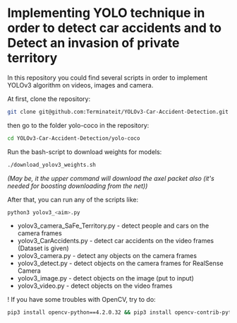 # Implementing YOLO technique in order to detect car accidents and to Detect an invasion of private territory

In this repository you could find several scripts in order to implement YOLOv3 algorithm on videos, images and camera.

At first, clone the repository:
```bash
git clone git@github.com:Terminateit/YOLOv3-Car-Accident-Detection.git
```

then go to the folder yolo-coco in the repository:

```bash
cd YOLOv3-Car-Accident-Detection/yolo-coco
```

Run the bash-script to download weights for models:

```bash
./download_yolov3_weights.sh
```
*(May be, it the upper command will download the axel packet also (it's needed for boosting downloading from the net))*

After that, you can run any of the scripts like:

```bash
python3 yolov3_<aim>.py
```

* yolov3_camera_SaFe_Territory.py - detect people and cars on the camera frames 
* yolov3_CarAccidents.py - detect car accidents on the video frames (Dataset is given)
* yolov3_camera.py - detect any objects on the camera frames
* yolov3_detect.py - detect objects on the camera frames for RealSense Camera
* yolov3_image.py - detect objects on the image (put to input)
* yolov3_video.py - detect objects on the video frames

! If you have some troubles with OpenCV, try to do:

```bash
pip3 install opencv-python==4.2.0.32 && pip3 install opencv-contrib-python==4.2.0.32
```
